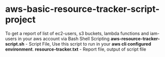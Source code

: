 # aws-basic-resource-tracker-script-project
To get a report of list of ec2-users, s3 buckets, lambda functions and iam-users in your aws account via Bash Shell Scripting
**aws-resource-tracker-script.sh** - Script File, Use this script to run in your **aws cli configured environment**.
**resource-tracker.txt** - Report file, output of script file


